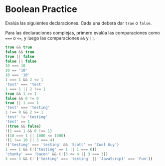 # Boolean Practice

Evalúa las siguientes declaraciones. Cada una deberá dar `true` o `false`.

Para las declaraciones complejas, primero evalúa las comparaciones como `===` o `<=`, y luego las comparaciones `&&` y `||`.

```javascript
true && true
false && true
true || false
false || false
10 === 10
10 == '10'
10 === '10'
1 === 1 && 2 <= 1
'test' === 'test'
1 === 1 || 2 !== 1
true && 1 >= 1
false && 0 != 0
true || 1 === 1
'test' === 'testing'
1 !== 0 && 2 >= 1
'test' != 'testing'
'test' == 1
!(true && false)
!(1 === 1 && 0 !== 1)
!(10 === 1 || 1000 <= 1000)
!(1 !== 10 || 3 === 4)
!('testing' === 'testing' && 'Scott' == 'Cool Guy')
1 === 1 && (!('testing' == 1 || 1 === 0))
'chunky' === 'bacon' && (!(3 <= 4 || 3 === 3))
3 === 3 && (! ('testing' === 'testing' || 'JavaScript' === 'Fun'))
```
